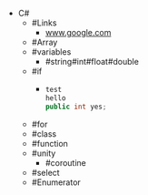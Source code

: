 - C#
	- #Links
		- www.google.com
	- #Array
	- #variables
		- #string#int#float#double
	- #if
		- ```C#
		  test
		  hello
		  public int yes;
		  ```
	- #for
	- #class
	- #function
	- #unity
		- #coroutine
	- #select
	- #Enumerator